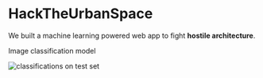 # HackTheUrbanSpace

We built a machine learning powered web app to fight **hostile architecture**.

Image classification model

![classifications on test set]("Screenshot%20from%202021-01-24%2016-44-46.png")
